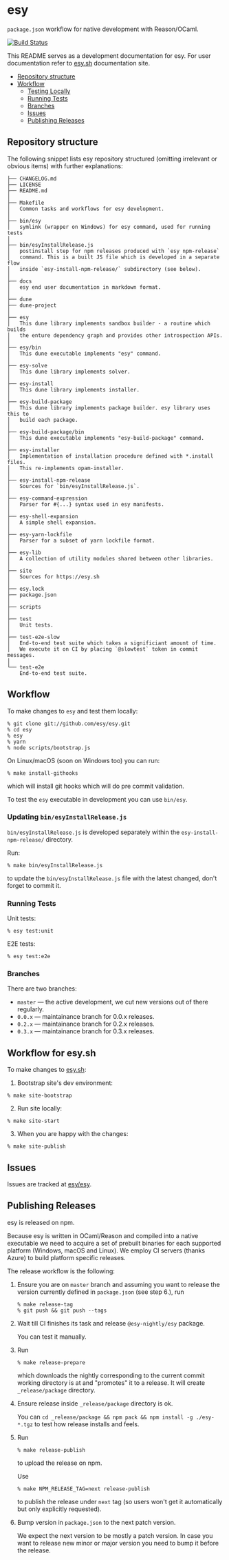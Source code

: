 # esy

`package.json` workflow for native development with Reason/OCaml.

[![Build Status](https://dev.azure.com/esy-dev/esy/_apis/build/status/build)](https://dev.azure.com/esy-dev/esy/_build/latest?definitionId=1)

This README serves as a development documentation for esy. For user
documentation refer to [esy.sh][] documentation site.

<!-- START doctoc generated TOC please keep comment here to allow auto update -->
<!-- DON'T EDIT THIS SECTION, INSTEAD RE-RUN doctoc TO UPDATE -->

- [Repository structure](#repository-structure)
- [Workflow](#workflow)
  - [Testing Locally](#testing-locally)
  - [Running Tests](#running-tests)
  - [Branches](#branches)
  - [Issues](#issues)
  - [Publishing Releases](#publishing-releases)

<!-- END doctoc generated TOC please keep comment here to allow auto update -->

## Repository structure

The following snippet lists esy repository structured (omitting irrelevant or
obvious items) with further explanations:

    ├── CHANGELOG.md
    ├── LICENSE
    ├── README.md
    │
    ├── Makefile
    │   Common tasks and workflows for esy development.
    │
    ├── bin/esy
    │   symlink (wrapper on Windows) for esy command, used for running tests
    │
    ├── bin/esyInstallRelease.js
    │   postinstall step for npm releases produced with `esy npm-release`
    │   command. This is a built JS file which is developed in a separate flow
    │   inside `esy-install-npm-release/` subdirectory (see below).
    │
    ├── docs
    │   esy end user documentation in markdown format.
    │
    ├── dune
    ├── dune-project
    │
    ├── esy
    │   This dune library implements sandbox builder - a routine which builds
    │   the enture dependency graph and provides other introspection APIs.
    │
    ├── esy/bin
    │   This dune executable implements "esy" command.
    │
    ├── esy-solve
    │   This dune library implements solver.
    │
    ├── esy-install
    │   This dune library implements installer.
    │
    ├── esy-build-package
    │   This dune library implements package builder. esy library uses this to
    │   build each package.
    │
    ├── esy-build-package/bin
    │   This dune executable implements "esy-build-package" command.
    │
    ├── esy-installer
    │   Implementation of installation procedure defined with *.install files.
    │   This re-implements opam-installer.
    │
    ├── esy-install-npm-release
    │   Sources for `bin/esyInstallRelease.js`.
    │
    ├── esy-command-expression
    │   Parser for #{...} syntax used in esy manifests.
    │
    ├── esy-shell-expansion
    │   A simple shell expansion.
    │
    ├── esy-yarn-lockfile
    │   Parser for a subset of yarn lockfile format.
    │
    ├── esy-lib
    │   A collection of utility modules shared between other libraries.
    │
    ├── site
    │   Sources for https://esy.sh
    │
    ├── esy.lock
    ├── package.json
    │
    ├── scripts
    │
    ├── test
    │   Unit tests.
    │
    ├── test-e2e-slow
    │   End-to-end test suite which takes a significiant amount of time.
    │   We execute it on CI by placing `@slowtest` token in commit messages.
    │
    └── test-e2e
        End-to-end test suite.

## Workflow

To make changes to `esy` and test them locally:

```
% git clone git://github.com/esy/esy.git
% cd esy
% esy
% yarn
% node scripts/bootstrap.js
```

On Linux/macOS (soon on Windows too) you can run:

```
% make install-githooks
```

which will install git hooks which will do pre commit validation.

To test the `esy` executable in development you can use `bin/esy`.

### Updating `bin/esyInstallRelease.js`

`bin/esyInstallRelease.js` is developed separately within the `esy-install-npm-release/` directory.

Run:

```
% make bin/esyInstallRelease.js
```

to update the `bin/esyInstallRelease.js` file with the latest changed, don't
forget to commit it.

### Running Tests

Unit tests:

```
% esy test:unit
```

E2E tests:

```
% esy test:e2e
```

### Branches

There are two branches:

- `master` — the active development, we cut new versions out of there regularly.
- `0.0.x` — maintainance branch for 0.0.x releases.
- `0.2.x` — maintainance branch for 0.2.x releases.
- `0.3.x` — maintainance branch for 0.3.x releases.

## Workflow for esy.sh

To make changes to [esy.sh][]:

1. Bootstrap site's dev environment:

  ```
  % make site-bootstrap
  ```

2. Run site locally:

  ```
  % make site-start
  ```

3. When you are happy with the changes:

  ```
  % make site-publish
  ```

## Issues

Issues are tracked at [esy/esy][].

## Publishing Releases

esy is released on npm.

Because esy is written in OCaml/Reason and compiled into a native executable we
need to acquire a set of prebuilt binaries for each supported platform (Windows,
macOS and Linux). We employ CI servers (thanks Azure) to build platform specific
releases.

The release workflow is the following:

1.  Ensure you are on `master` branch and assuming you want to release the
    version currently defined in `package.json` (see step 6.), run

    ```
    % make release-tag
    % git push && git push --tags
    ```

2.  Wait till CI finishes its task and release `@esy-nightly/esy` package.

    You can test it manually.

3.  Run

    ```
    % make release-prepare
    ```

    which downloads the nightly corresponding to the current commit working
    directory is at and "promotes" it to a release. It will create
    `_release/package` directory.

4.  Ensure release inside `_release/package` directory is ok.

    You can `cd _release/package && npm pack && npm install -g ./esy-*.tgz` to test how
    release installs and feels.

5.  Run

    ```
    % make release-publish
    ```

    to upload the release on npm.

    Use

    ```
    % make NPM_RELEASE_TAG=next release-publish
    ```

    to publish the release under `next` tag (so users won't get it automatically but
    only explicitly requested).

6.  Bump version in `package.json` to the next patch version.

    We expect the next version to be mostly a patch version. In case you
    want to release new minor or major version you need to bump it before the
    release.

[hello-ocaml]: https://github.com/esy-ocaml/hello-ocaml
[hello-reason]: https://github.com/esy-ocaml/hello-reason
[esy/esy]: https://github.com/esy/esy
[esy-ocaml/esy-opam]: https://github.com/esy-ocaml/esy-opam
[opam]: https://opam.ocaml.org
[npm]: https://npmjs.org
[reason]: https://reasonml.github.io
[ocaml]: https://ocaml.org
[dune]: http://dune.readthedocs.io
[ocamlbuild]: https://github.com/ocaml/ocamlbuild/blob/master/manual/manual.adoc
[pjc]: https://github.com/jordwalke/PackageJsonForCompilers
[esy.sh]: http://esy.sh
